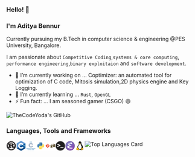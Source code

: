 ### Hello! 👋
### I'm Aditya Bennur

Currently pursuing my B.Tech in computer science & engineering @PES University, Bangalore.

I am passionate about ```Competitive Coding```,```systems & core computing```, ```performance engineering```,```binary exploitaion``` and ```software development```.

- 🔭 I’m currently working on ... Coptimizer: an automated tool for optimization of C code, Mitosis simulation,2D physics engine and Key Logging.
- 🌱 I’m currently learning ... ```Rust```, ```OpenGL```
- ⚡ Fun fact: ... I am seasoned gamer (CSGO) 😄 


![TheCodeYoda's GitHub](https://github-readme-stats.vercel.app/api?username=TheCodeYoda&count_private=true&show_icons=true&theme=radical)

### Languages, Tools and Frameworks


<img align="left" alt="Cpp" width="26px" src="https://raw.githubusercontent.com/github/explore/master/topics/rust/rust.png" />
<img align="left" alt="Rust" width="26px" src="https://raw.githubusercontent.com/github/explore/master/topics/cpp/cpp.png" />
<img align="left" alt="C" width="26px" src="https://raw.githubusercontent.com/github/explore/master/topics/c/c.png" />
<img align="left" alt="Python" width="26px" src="https://raw.githubusercontent.com/github/explore/master/topics/python/python.png" />
<img align="left" alt="Git" width="26px" src="https://raw.githubusercontent.com/github/explore/master/topics/git/git.png" />
<img align="left" alt="Terminal" width="26px" src="https://raw.githubusercontent.com/github/explore/master/topics/terminal/terminal.png" />
<img align="left" alt="Emacs" width="26px" src="https://raw.githubusercontent.com/github/explore/master/topics/emacs/emacs.png" />
<img align="left" alt="Linux" width="26px" src="https://raw.githubusercontent.com/github/explore/master/topics/linux/linux.png" />

![Top Languages Card](https://github-readme-stats.vercel.app/api/top-langs/?username=TheCodeYoda&layout=compact&hide=javascript,html,css,php&theme=radical)

<!--
**sriram1999s/sriram1999s** is a ✨ _special_ ✨ repository because its `README.md` (this file) appears on your GitHub profile.

Here are some ideas to get you started:

- 🔭 I’m currently working on ...
- 🌱 I’m currently learning ...
- 👯 I’m looking to collaborate on ...
- 🤔 I’m looking for help with ...
- 💬 Ask me about ...
- 📫 How to reach me: ...
- 😄 Pronouns: ...
- ⚡ Fun fact: ...
-->
